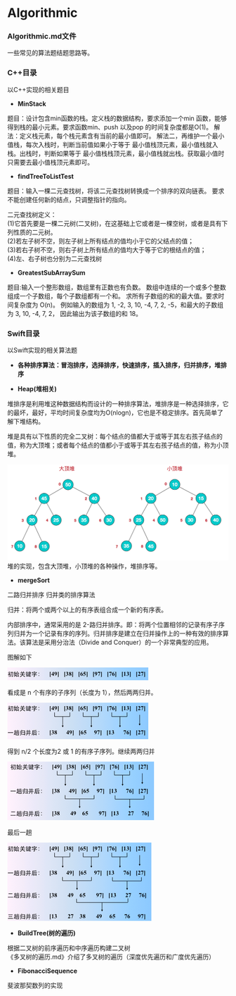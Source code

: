 # Algorithmic

### Algorithmic.md文件
一些常见的算法题结题思路等。


### C++目录 
以C++实现的相关题目

* **MinStack**

 题目：设计包含min函数的栈。定义栈的数据结构，要求添加一个min 函数，能够得到栈的最小元素。要求函数min、push 以及pop 的时间复杂度都是O(1)。
 解法：定义栈元素，每个栈元素含有当前的最小值即可。
      解法二，再维护一个最小值栈，每次入栈时，判断当前值如果小于等于 最小值栈顶元素，最小值栈就入栈。出栈时，判断如果等于 最小值栈栈顶元素，最小值栈就出栈。获取最小值时只需要去最小值栈顶元素即可。
      
* **findTreeToListTest**

 题目：输入一棵二元查找树，将该二元查找树转换成一个排序的双向链表。 要求不能创建任何新的结点，只调整指针的指向。

 二元查找树定义：  
  (1)它首先要是一棵二元树(二叉树)，在这基础上它或者是一棵空树，或者是具有下列性质的二元树。  
  (2)若左子树不空，则左子树上所有结点的值均小于它的父结点的值；  
  (3)若右子树不空，则右子树上所有结点的值均大于等于它的根结点的值；  
  (4)左、右子树也分别为二元查找树  


* **GreatestSubArraySum**

 题目:输入一个整形数组，数组里有正数也有负数。 数组中连续的一个或多个整数组成一个子数组，每个子数组都有一个和。 求所有子数组的和的最大值。要求时间复杂度为 O(n)。
 例如输入的数组为 1, -2, 3, 10, -4, 7, 2, -5，和最大的子数组为 3, 10, -4, 7, 2， 因此输出为该子数组的和 18。


### Swift目录 
以Swift实现的相关算法题

* **各种排序算法：冒泡排序，选择排序，快速排序，插入排序，归并排序，堆排序**

* **Heap(堆相关)**

 堆排序是利用堆这种数据结构而设计的一种排序算法，堆排序是一种选择排序，它的最坏，最好，平均时间复杂度均为O(nlogn)，它也是不稳定排序。首先简单了解下堆结构。

 堆是具有以下性质的完全二叉树：每个结点的值都大于或等于其左右孩子结点的值，称为大顶堆；或者每个结点的值都小于或等于其左右孩子结点的值，称为小顶堆。

 ![堆](./heap.png)
 堆的实现，包含大顶堆，小顶堆的各种操作，堆排序等。


* **mergeSort**

 二路归并排序
 归并类的排序算法

归并：将两个或两个以上的有序表组合成一个新的有序表。
	
内部排序中，通常采用的是 2-路归并排序。即：将两个位置相邻的记录有序子序列归并为一个记录有序的序列。归并排序是建立在归并操作上的一种有效的排序算法。该算法是采用分治法（Divide and Conquer）的一个非常典型的应用。
	
图解如下
	
![0](./mergeSort0.png)
	
看成是 n 个有序的子序列（长度为 1），然后两两归并。
	
![1](./mergeSort1.png)
	
得到 n/2 个长度为2 或 1 的有序子序列。继续两两归并
	
![2](./mergeSort2.png)
	
最后一趟
	
![3](./mergeSort3.png)

 

* **BuildTree(树的遍历)**

 根据二叉树的前序遍历和中序遍历构建二叉树  
 《多叉树的遍历.md》介绍了多叉树的遍历（深度优先遍历和广度优先遍历）


* **FibonacciSequence**

 斐波那契数列的实现